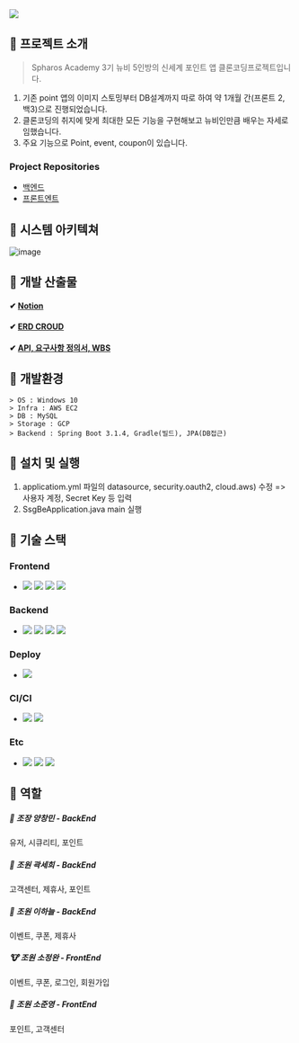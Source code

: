 <img src="https://capsule-render.vercel.app/api?type=wave&color=auto&height=300&section=header&text=Newbie%fifive🐣&fontSize=90" />

## 🐥 프로젝트 소개
> Spharos Academy 3기 뉴비 5인방의 신세계 포인트 앱 클론코딩프로젝트입니다.
1. 기존 point 앱의 이미지 스토밍부터 DB설계까지 따로 하여 약 1개월 간(프론트 2, 백3)으로 진행되었습니다.
2. 클론코딩의 취지에 맞게 최대한 모든 기능을 구현해보고 뉴비인만큼 배우는 자세로 임했습니다.
3. 주요 기능으로 Point, event, coupon이 있습니다.
   
### Project Repositories
* [백엔드](https://github.com/Spharos-Point/SSG-Point-BackEnd)
* [프론트엔트](https://github.com/Spharos-Point/SSG-Point-FrontEnd)
  
## 🐥 시스템 아키텍쳐
![image](https://github.com/Spharos-Point/SSG-Point-BackEnd/assets/94760980/ecadd9e7-5370-4170-8343-03ef271a8a29)


## 🐥 개발 산출물
#### ✔ [Notion](https://www.notion.so/13b814c832cd4f14aaec612deb998995)
#### ✔ [ERD CROUD](https://www.erdcloud.com/d/myQufkJ2niWb5uzXN)
#### ✔ [API, 요구사항 정의서, WBS](https://docs.google.com/spreadsheets/d/1ly0NZpbDh9l765SZtVk5hCj8VdMdVH37fPYFGsK9xpw/edit#gid=0)

## 🐥 개발환경
```
> OS : Windows 10
> Infra : AWS EC2
> DB : MySQL
> Storage : GCP
> Backend : Spring Boot 3.1.4, Gradle(빌드), JPA(DB접근)
```

## 🐥 설치 및 실행
1. applicatiom.yml 파일의 datasource, security.oauth2, cloud.aws) 수정 => 사용자 계정, Secret Key 등 입력
2. SsgBeApplication.java main 실행

## 🐥 기술 스택
### Frontend
* <img src="https://img.shields.io/badge/Vscode-007ACC?style=flat-square&logo=visualstudiocode&logoColor=white"/> <img src="https://img.shields.io/badge/React-61DAFB?style=flat-square&logo=React&logoColor=white"/> <img src="https://img.shields.io/badge/Next.js-000000?style=flat-square&logo=Next.js&logoColor=white"/> <img src="https://img.shields.io/badge/Figma-F24E1E?style=flat-square&logo=Figma&logoColor=white"/>

### Backend
* <img src="https://img.shields.io/badge/Springboot-6DB33F?style=flat-square&logo=Springboot&logoColor=white"/> <img src="https://img.shields.io/badge/Gradle-02303A?style=flat-square&logo=Gradle&logoColor=white"/> <img src="https://img.shields.io/badge/Mysql-4479A1?style=flat-square&logo=Mysql&logoColor=white"/> <img src="https://img.shields.io/badge/Python-3776AB?style=flat-square&logo=Python&logoColor=white"/> 

### Deploy
* <img src="https://img.shields.io/badge/Amazon-Ec2-FF9900?style=flat-square&logo=Amazon-Ec2&logoColor=white"/>

### CI/CI
* <img src="https://img.shields.io/badge/Docker-2496ED?style=flat-square&logo=Docker&logoColor=white"/> <img src="https://img.shields.io/badge/Jenkins-D24939?style=flat-square&logo=Jenkins&logoColor=white"/>

### Etc
* <img src="https://img.shields.io/badge/Swagger-85EA2D?style=flat&logo=Swagger&logoColor=white"/> <img src="https://img.shields.io/badge/Notion-000000?style=flat-square&logo=Notion&logoColor=white"/> <img src="https://img.shields.io/badge/Apachejmeter-64BC4B?style=flat&logo=Apachejmeter&logoColor=white"/>

## 🐥 역할 
<h5> 🦒 조장 양창민 - BackEnd </h5>
        유저, 시큐리티, 포인트
<h5> 🐰 조원 곽세희 - BackEnd </h5>
        고객센터, 제휴사, 포인트
<h5> 🐼 조원 이하늘 - BackEnd </h5>
        이벤트, 쿠폰, 제휴사
<h5> 🐮 조원 소정완 - FrontEnd </h5>
        이벤트, 쿠폰, 로그인, 회원가입
<h5> 🦝 조원 소준영 - FrontEnd </h5>
        포인트, 고객센터


